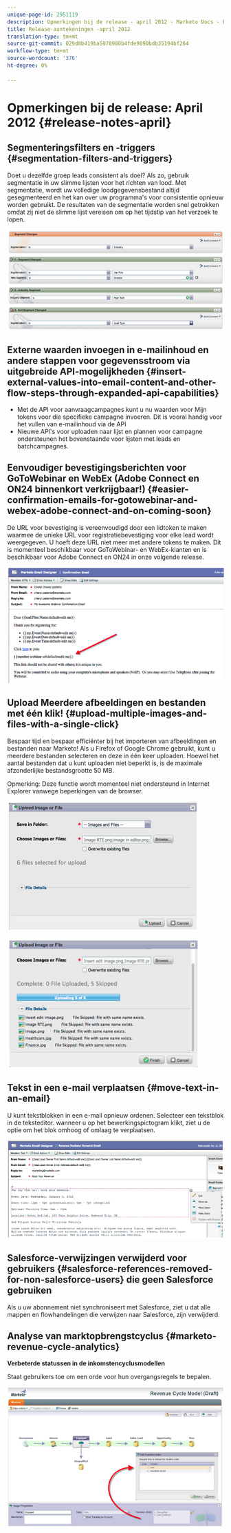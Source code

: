```yaml
---
unique-page-id: 2951119
description: Opmerkingen bij de release - april 2012 - Marketo Docs - Productdocumentatie
title: Release-aantekeningen -april 2012
translation-type: tm+mt
source-git-commit: 029d8b419ba5078980b4fde9890bdb35194bf264
workflow-type: tm+mt
source-wordcount: '376'
ht-degree: 0%

---
```



# Opmerkingen bij de release: April 2012 {#release-notes-april}

## Segmenteringsfilters en -triggers {#segmentation-filters-and-triggers}

Doet u dezelfde groep leads consistent als doel? Als zo, gebruik segmentatie in uw slimme lijsten voor het richten van lood. Met segmentatie, wordt uw volledige loodgegevensbestand altijd gesegmenteerd en het kan over uw programma&#39;s voor consistentie opnieuw worden gebruikt. De resultaten van de segmentatie worden snel getrokken omdat zij niet de slimme lijst vereisen om op het tijdstip van het verzoek te lopen.

![](assets/image2014-9-23-10-3a3-3a57.png)

## Externe waarden invoegen in e-mailinhoud en andere stappen voor gegevensstroom via uitgebreide API-mogelijkheden {#insert-external-values-into-email-content-and-other-flow-steps-through-expanded-api-capabilities}

* Met de API voor aanvraagcampagnes kunt u nu waarden voor Mijn tokens voor die specifieke campagne invoeren. Dit is vooral handig voor het vullen van e-mailinhoud via de API
* Nieuwe API&#39;s voor uploaden naar lijst en plannen voor campagne ondersteunen het bovenstaande voor lijsten met leads en batchcampagnes.

## Eenvoudiger bevestigingsberichten voor GoToWebinar en WebEx (Adobe Connect en ON24 binnenkort verkrijgbaar!) {#easier-confirmation-emails-for-gotowebinar-and-webex-adobe-connect-and-on-coming-soon}

De URL voor bevestiging is vereenvoudigd door een lidtoken te maken waarmee de unieke URL voor registratiebevestiging voor elke lead wordt weergegeven. U hoeft deze URL niet meer met andere tokens te maken. Dit is momenteel beschikbaar voor GoToWebinar- en WebEx-klanten en is beschikbaar voor Adobe Connect en ON24 in onze volgende release.

![](assets/image2014-9-23-10-3a4-3a18.png)

## Upload Meerdere afbeeldingen en bestanden met één klik! {#upload-multiple-images-and-files-with-a-single-click}

Bespaar tijd en bespaar efficiënter bij het importeren van afbeeldingen en bestanden naar Marketo! Als u Firefox of Google Chrome gebruikt, kunt u meerdere bestanden selecteren en deze in één keer uploaden. Hoewel het aantal bestanden dat u kunt uploaden niet beperkt is, is de maximale afzonderlijke bestandsgrootte 50 MB.

Opmerking: Deze functie wordt momenteel niet ondersteund in Internet Explorer vanwege beperkingen van de browser.

![](assets/image2014-9-23-10-3a4-3a32.png)

![](assets/image2014-9-23-10-3a4-3a46.png)

## Tekst in een e-mail verplaatsen {#move-text-in-an-email}

U kunt tekstblokken in een e-mail opnieuw ordenen. Selecteer een tekstblok in de teksteditor. wanneer u op het bewerkingspictogram klikt, ziet u de optie om het blok omhoog of omlaag te verplaatsen.

![](assets/image2014-9-23-10-3a5-3a1.png)

## Salesforce-verwijzingen verwijderd voor gebruikers {#salesforce-references-removed-for-non-salesforce-users} die geen Salesforce gebruiken

Als u uw abonnement niet synchroniseert met Salesforce, ziet u dat alle mappen en flowhandelingen die verwijzen naar Salesforce, zijn verwijderd.

## Analyse van marktopbrengstcyclus {#marketo-revenue-cycle-analytics}

**Verbeterde statussen in de inkomstencyclusmodellen**

Staat gebruikers toe om een orde voor hun overgangsregels te bepalen.

![](assets/image2014-9-23-10-3a5-3a17.png)
